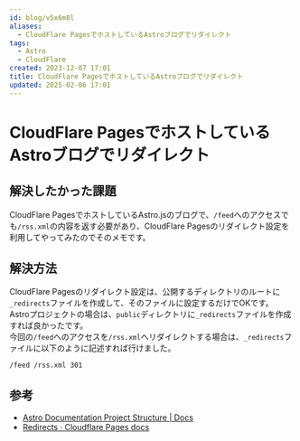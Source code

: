 ```yaml
---
id: blog/v5x6m8l
aliases:
  - CloudFlare PagesでホストしているAstroブログでリダイレクト
tags:
  - Astro
  - CloudFlare
created: 2023-12-07 17:01
title: CloudFlare PagesでホストしているAstroブログでリダイレクト
updated: 2025-02-06 17:01
---
```


# CloudFlare PagesでホストしているAstroブログでリダイレクト

## 解決したかった課題

CloudFlare PagesでホストしているAstro.jsのブログで、`/feed`へのアクセスでも`/rss.xml`の内容を返す必要があり、CloudFlare Pagesのリダイレクト設定を利用してやってみたのでそのメモです。

## 解決方法

CloudFlare Pagesのリダイレクト設定は、公開するディレクトリのルートに`_redirects`ファイルを作成して、そのファイルに設定するだけでOKです。  
Astroプロジェクトの場合は、`public`ディレクトリに`_redirects`ファイルを作成すれば良かったです。  
今回の`/feed`へのアクセスを`/rss.xml`へリダイレクトする場合は、`_redirects`ファイルに以下のように記述すれば行けました。

```
/feed /rss.xml 301
```

## 参考

- [Astro Documentation Project Structure | Docs](https://docs.astro.build/en/core-concepts/project-structure/)
- [Redirects · Cloudflare Pages docs](https://developers.cloudflare.com/pages/platform/redirects/)
